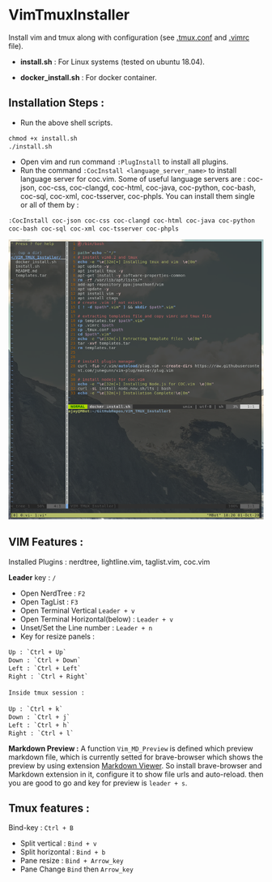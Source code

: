 # VimTmuxInstaller  

Install vim and tmux along with configuration (see [.tmux.conf](.tmux.conf) and [.vimrc](.vimrc) file).     

* **install.sh** : For Linux systems (tested on ubuntu 18.04). 

* **docker_install.sh** : For docker container.

## Installation Steps : 

* Run the above shell scripts.   

```shell  
chmod +x install.sh  
./install.sh
```  

* Open vim and run command `:PlugInstall` to install all plugins.  
* Run the command `:CocInstall <language_server_name>` to install language server for coc.vim. Some of useful language servers are : coc-json, coc-css, coc-clangd, coc-html, coc-java, coc-python, coc-bash, coc-sql, coc-xml, coc-tsserver, coc-phpls. You can install them single or all of them by :   

```vim  
:CocInstall coc-json coc-css coc-clangd coc-html coc-java coc-python coc-bash coc-sql coc-xml coc-tsserver coc-phpls  
```  

![Image](sc.png)  

## VIM Features :


Installed Plugins : nerdtree, lightline.vim, taglist.vim, coc.vim   

**Leader** key : `/`  

* Open NerdTree : `F2`
* Open TagList : `F3`  
* Open Terminal Vertical `Leader + v`
* Open Terminal Horizontal(below) : `Leader + v` 
* Unset/Set the Line number : `Leader + n`   
* Key for resize panels :    

```text  
Up : `Ctrl + Up`
Down : `Ctrl + Down`
Left : `Ctrl + Left`  
Right : `Ctrl + Right`  

Inside tmux session :   

Up : `Ctrl + k`
Down : `Ctrl + j`
Left : `Ctrl + h`  
Right : `Ctrl + l`    
```   

**Markdown Preview :** A function `Vim_MD_Preview` is defined which preview markdown file, which is currently setted for brave-browser which shows the preview by using extension [Markdown Viewer](https://chrome.google.com/webstore/detail/markdown-viewer/ckkdlimhmcjmikdlpkmbgfkaikojcbjk). So install brave-browser and Markdown extension in it, configure it to show file urls and auto-reload. then you are good to go and key for preview is `leader + s`.    

## Tmux features :   

Bind-key : `Ctrl + B`   

* Split vertical : `Bind + v`
* Split horizontal : `Bind + b` 
* Pane resize : `Bind + Arrow_key`  
* Pane Change `Bind` then `Arrow_key`
